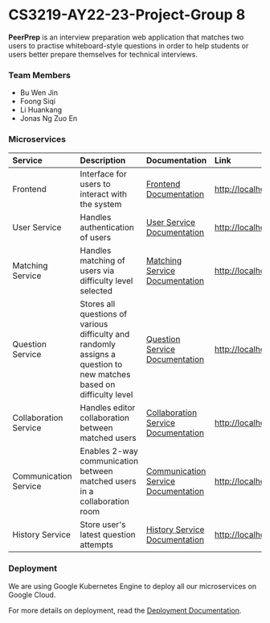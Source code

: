 # CS3219-AY22-23-Project-Group 8

**PeerPrep** is an interview preparation web application that matches two users to practise whiteboard-style questions in order to help students or users better prepare themselves for technical interviews.

### Team Members
* Bu Wen Jin
* Foong Siqi
* Li Huankang
* Jonas Ng Zuo En

### Microservices
Service | Description | Documentation | Link
:-|:-|:-|:-
Frontend | Interface for users to interact with the system | [Frontend Documentation](/frontend/README.md) | [http://localhost:3000]()
User Service | Handles authentication of users | [User Service Documentation](/user-service/README.md) | [http://localhost:8000]()
Matching Service | Handles matching of users via difficulty level selected | [Matching Service Documentation](/matching-service/README.md) | [http://localhost:8001]()
Question Service | Stores all questions of various difficulty and randomly assigns a question to new matches based on difficulty level | [Question Service Documentation](/question-service/README.md) | [http://localhost:8002]()
Collaboration Service | Handles editor collaboration between matched users | [Collaboration Service Documentation](/collab-service/README.md) | [http://localhost:8006]()
Communication Service | Enables 2-way communication between matched users in a collaboration room | [Communication Service Documentation](/communication-service/README.md) | [http://localhost:8005]()
History Service | Store user's latest question attempts | [History Service Documentation](/history-service/README.md) | [http://localhost:8004]()

### Deployment

We are using Google Kubernetes Engine to deploy all our microservices on Google Cloud.

For more details on deployment, read the [Deployment Documentation](/deployment/README.md).